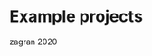 <html>
<head>
  <title>My Portfolio</title>
</head>
<body>
  <h1>Example projects</h1>
  <footer>zagran 2020</footer>
</body>
</html>
